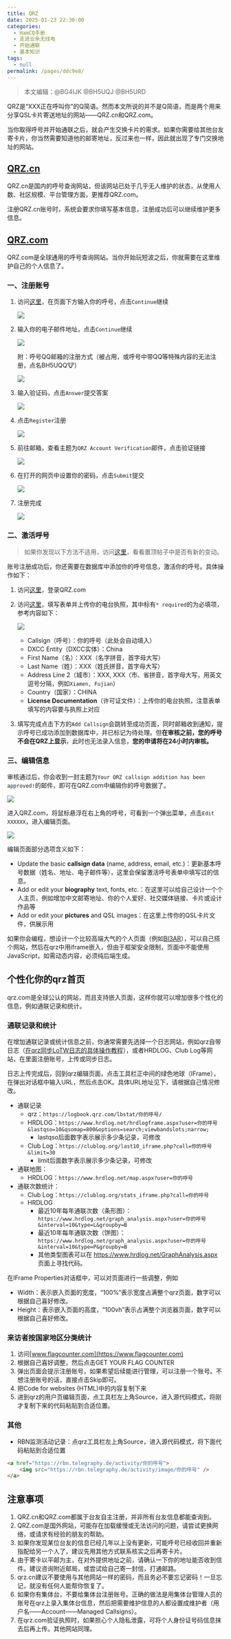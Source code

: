 ```yaml
---
title: QRZ
date: 2025-01-23 22:30:00
categories: 
  - HamCQ手册
  - 走进业余无线电
  - 开始通联
  - 基本知识
tags: 
  - null
permalink: /pages/ddc9e8/
---
```

> 本文编辑：@BG4IJK @BH5UQJ @BH5URD

QRZ是“XXX正在呼叫你”的Q简语。然而本文所说的并不是Q简语，而是两个用来分享QSL卡片寄送地址的网站——QRZ.cn和QRZ.com。

当你取得呼号并开始通联之后，就会产生交换卡片的需求。如果你需要给其他台友寄卡片，你当然需要知道他的邮寄地址，反过来也一样，因此就出现了专门交换地址的网站。

## [QRZ.cn](http://www.QRZ.cn/)

QRZ.cn是国内的呼号查询网站，但该网站已处于几乎无人维护的状态，从使用人数、社区规模、平台管理方面，更推荐QRZ.com。

注册QRZ.cn账号时，系统会要求你填写基本信息，注册成功后可以继续维护更多信息。

## [QRZ.com](https://www.QRZ.com/)

QRZ.com是全球通用的呼号查询网站。当你开始玩短波之后，你就需要在这里维护自己的个人信息了。

### 一、注册账号

1. 访问[这里](https://ssl.qrz.com/support/new-account?op=newacct)，在页面下方输入你的呼号，点击`Continue`继续

   ![](/img/0204/01_05_1.png)

2. 输入你的电子邮件地址，点击`Continue`继续

   ![](/img/0204/01_05_2.png)
   
   附：呼号QQ邮箱的注册方式（被占用，或呼号中带QQ等特殊内容的无法注册，点名BH5UQQ🐮）

   ![](/img/0204/01_05_3.png)

3. 输入验证码，点击`Answer`提交答案

   ![](/img/0204/01_05_4.png)

4. 点击`Register`注册

   ![](/img/0204/01_05_5.png)

5. 前往邮箱，查看主题为`QRZ Account Verification`邮件，点击验证链接

   ![](/img/0204/01_05_6.png)

6. 在打开的网页中设置你的密码，点击`Submit`提交

   ![](/img/0204/01_05_7.png)

7. 注册完成

   ![](/img/0204/01_05_8.png)

### 二、激活呼号

> 如果你发现以下方法不适用，访问[这里](https://forums.QRZ.com/index.php?forums/add-my-call-sign-to-QRZ-database-helpers-forum.121/)，看看置顶帖子中是否有新的变动。

账号注册成功后，你还需要在数据库中添加你的呼号信息，激活你的呼号。具体操作如下：

1. 访问[这里](https://www.qrz.com/login)，登录QRZ.com

2. 访问[这里](https://www.QRZ.com/dxregister)，填写表单并上传你的电台执照，其中标有`* required`的为必填项，参考内容如下：

   ![](/img/0204/01_05_9.png)

   - Callsign（呼号）：你的呼号（此处会自动填入）
   - DXCC Entity（DXCC实体）：China
   - First Name（名）：XXX（名字拼音，首字母大写）
   - Last Name（姓）：XXX（姓氏拼音，首字母大写）
   - Address Line 2（城市）：XXX, XXX（市、省拼音，首字母大写，用英文逗号分隔，例如`Xiamen, Fujian`）
   - Country（国家）：CHINA
   - **License Documentation**（许可证文件）：上传你的电台执照，注意表单填写的内容要与执照上对应

3. 填写完成点击下方的`Add Callsign`会跳转至成功页面，同时邮箱收到通知，提示呼号已成功添加到数据库中，并已标记为待处理。但**在审核之前，您的呼号不会在QRZ上显示**，此时也无法录入信息，**您的申请将在24小时内审核。**

### 三、编辑信息

审核通过后，你会收到一封主题为`Your QRZ callsign addition has been approved!`的邮件，即可在QRZ.com中编辑你的呼号数据了。

![](/img/0204/01_05_10.png)

进入QRZ.com，将鼠标悬浮在右上角的呼号，可看到一个弹出菜单，点击`Edit XXXXXX`，进入编辑页面。

![](/img/0204/01_05_11.png)

编辑页面部分选项含义如下：

* Update the basic **callsign data** (name, address, email, etc.)：更新基本呼号数据（姓名、地址、电子邮件等），这里会保留激活呼号表单中填写过的信息。
* Add or edit your **biography** text, fonts, etc.：在这里可以给自己设计一个个人主页，例如增加中文邮寄地址、你的个人爱好、社交媒体链接、卡片或设计作品等
* Add or edit your **pictures** and QSL images：在这里上传你的QSL卡片文件，供展示用

如果你会编程，想设计一个比较高端大气的个人页面（例如[BI3AR](https://qrz.com/db/BI3AR)），可以自己搭个网站，然后在qrz中用iframe嵌入，但由于框架安全限制，页面中不能使用JavaScript，如需动态内容，必须纯后端生成。

## 个性化你的qrz首页

qrz.com是全球公认的网站，而且支持嵌入页面，这样你就可以增加很多个性化的信息，例如通联记录和统计。

### 通联记录和统计

在增加通联记录或统计信息之前，你通常需要先选择一个日志网站，例如qrz自带日志（[在qrz同步LoTW日志的具体操作教程](https://forum.hamcq.cn/d/2499)），或者HRDLOG、Club Log等网站，在里面注册账号，上传或同步日志。

日志上传完成后，回到qrz编辑页面，点击工具栏正中间的绿色地球（IFrame），在弹出对话框中输入URL，然后点击OK。具体URL地址见下，请根据自己情况修改。

* 通联记录
    * qrz：`https://logbook.qrz.com/lbstat/你的呼号/`
    * HRDLOG：`https://www.hrdlog.net/hrdlogframe.aspx?user=你的呼号&lastqso=10&qsomap=800&options=search;viewbandslots;narrow;`
        * lastqso后面数字表示展示多少条记录，可修改
    * Club Log：`https://clublog.org/last10_iframe.php?call=你的呼号&limit=30`
        * limit后面数字表示展示多少条记录，可修改
* 通联地图：
    * HRDLOG：`https://www.hrdlog.net/map.aspx?user=你的呼号`
* 通联次数统计：
    * Club Log：`https://clublog.org/stats_iframe.php?call=你的呼号`
    * HRDLOG
         * 最近10年每年通联次数（条形图）：`https://www.hrdlog.net/graph_analysis.aspx?user=你的呼号&interval=10&type=L&groupby=B`
         * 最近10年每年通联次数（饼图）：`https://www.hrdlog.net/graph_analysis.aspx?user=你的呼号&interval=10&type=P&groupby=B`
         * 其他类型图表可以在 https://www.hrdlog.net/GraphAnalysis.aspx 页面上寻找代码。

在IFrame Properties对话框中，可以对页面进行一些调整，例如

* Width：表示嵌入页面的宽度，“100%”表示宽度占满整个qrz页面，数字可以根据自己喜好修改。
* Height：表示嵌入页面的高度，“100vh”表示占满整个浏览器页面，数字可以根据自己喜好修改。

### 来访者按国家地区分类统计

1. 访问[www.flagcounter.com](https://www.flagcounter.com)
2. 根据自己喜好调整，然后点击GET YOUR FLAG COUNTER
3. 弹出页面会提示注册账号，如果希望后续能进行管理，可以注册一个账号。不想注册账号的话，直接点击Skip即可。
4. 把Code for websites (HTML)中的内容复制下来
5. 进到qrz的用户页编辑页面，点工具栏左上角Source，进入源代码模式，将刚才复制下来的代码粘贴到合适位置。

### 其他

* RBN监测活动记录：点qrz工具栏左上角Source，进入源代码模式，将下面代码粘贴到合适位置

```html
<a href="https://rbn.telegraphy.de/activity/你的呼号">
    <img src="https://rbn.telegraphy.de/activity/image/你的呼号" />
</a>
```

## 注意事项

1. QRZ.cn和QRZ.com都属于台友自主注册，并非所有台友信息都能查询到。
2. QRZ.com是国外网站，可能存在加载缓慢或无法访问的问题，请尝试更换网络，或请求有经验的朋友的帮助。
3. 如果你发现某位台友的信息已经几年以上没有更新，可能呼号已经收回并重新指配给另一个人了，建议先用其他方式联系核实之后再寄卡片。
4. 由于寄卡以平邮为主，在对外提供地址之前，请确认一下你的地址能否收到信件。建议咨询附近邮局，或尝试给自己寄一封信，打通邮路。
5. qrz.cn建议不要使用与其他网站一样的密码，而且务必不要忘记密码！一旦忘记，就没有任何人能帮你恢复了。
6. 如果你有集体台，不要给集体台注册账号。正确的做法是用集体台管理人员的账号在qrz上录入集体台信息，然后把需要维护信息的人都设置成维护者（用户名——Account——Managed Callsigns）。
7. 在qrz.com验证执照时，如果担心个人隐私泄露，可将个人身份证号码信息抹去后再上传。其他网站同理。
